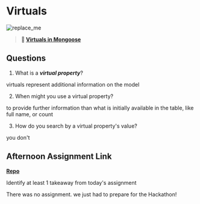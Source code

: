 # Virtuals

![replace_me](https://codeworks.blob.core.windows.net/public/assets/img/illustrations/placeholder.svg)

> **📖 [Virtuals in Mongoose](https://codeworksacademy.com/fs-student-guide/resources/wk5/04-Virtuals)**

## Questions

1. What is a ***virtual property***?

virtuals represent additional information on the model

2. When might you use a virtual property? 

to provide further information than what is initially available in the table, like full name, or count

3. How do you search by a virtual property's value?

you don't

## Afternoon Assignment Link

**[Repo](https://github.com/LemonadeGT1/<ASSIGNMENT_REPO>)**

Identify at least 1 takeaway from today's assignment

There was no assignment. we just had to prepare for the Hackathon!